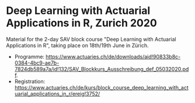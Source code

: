 # Deep Learning with Actuarial Applications in R, Zurich 2020
Material for the 2-day SAV block course "Deep Learning with Actuarial Applications in R", taking place on 18th/19th June in Zürich.
- Programme: https://www.actuaries.ch/de/downloads/aid!90833b8c-0384-4bc9-ae7b-7824db589a7a/id!132/SAV_Blockkurs_Ausschreibung_def_05032020.pdf.
- Registration: https://www.actuaries.ch/de/kurs/block_course_deep_learning_with_actuarial_applications_in_r/ereig!3752/

